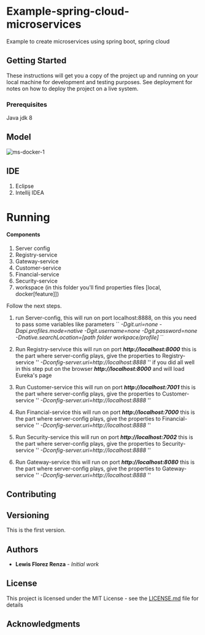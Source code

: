 # Example-spring-cloud-microservices
Example to create microservices using spring boot, spring cloud

## Getting Started

These instructions will get you a copy of the project up and running on your local machine for development and testing purposes. See deployment for notes on how to deploy the project on a live system.

### Prerequisites

Java jdk 8

## Model
<img src="https://image.ibb.co/fqREVL/ms-docker-1.png" alt="ms-docker-1" border="0">

## IDE

1. Eclipse
2. Intellij IDEA

# Running 
#### Components
1. Server config
2. Registry-service
3. Gateway-service
4. Customer-service
5. Financial-service
6. Security-service
7. workspace (in this folder you'll find properties files [local, docker[feature]])

Follow the next steps.
1. run Server-config, this will run on port localhost:8888, on  this you need to pass some variables like parameters
    ´´
    *-Dgit.uri=none -Dapi.profiles.mode=native -Dgit.username=none -Dgit.password=none -Dnative.searchLocation=[path folder workpace/profile]*
    ´´
2. Run Registry-servivce this will run on port ***http://localhost:8000*** 
    this is the part where server-config plays, give the properties to Registry-service
    ''
    *-Dconfig-server.uri=http://localhost:8888* 
    ''
    if you did all well in this step put on the browser ***http://localhost:8000*** and will load Eureka's page

3. Run Customer-service this will run on port ***http://localhost:7001*** 
    this is the part where server-config plays, give the properties to Customer-service
    ''
    *-Dconfig-server.uri=http://localhost:8888* 
    ''
4. Run Financial-service this will run on port ***http://localhost:7000*** 
    this is the part where server-config plays, give the properties to Financial-service
    ''
    *-Dconfig-server.uri=http://localhost:8888* 
    ''
5. Run Security-service this will run on port ***http://localhost:7002*** 
    this is the part where server-config plays, give the properties to Security-service
    ''
    *-Dconfig-server.uri=http://localhost:8888* 
    ''
6. Run Gateway-service this will run on port ***http://localhost:8080*** 
    this is the part where server-config plays, give the properties to Gateway-service
    ''
    *-Dconfig-server.uri=http://localhost:8888* 
    ''

## Contributing

## Versioning

This is the first version.

## Authors

* **Lewis Florez Renza** - *Initial work*

## License

This project is licensed under the MIT License - see the [LICENSE.md](LICENSE.md) file for details

## Acknowledgments